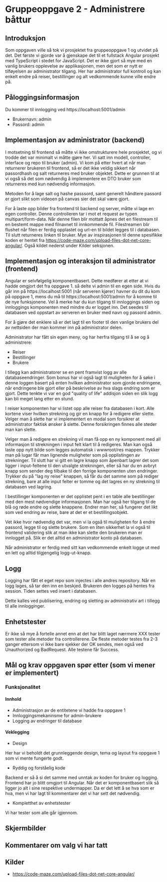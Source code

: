 # Gruppeoppgave 2 - Administrere båttur

## Introduksjon

Som oppgaven ville så tok vi prosjektet fra gruppeoppgave 1 og utvidet på det. Det første vi
gjorde var å gjenskape det til et fullstack Angular prosjekt med TypeScript i stedet for
JavaScript. Det er ikke gjort så mye med en vanlig brukers opplevelse av applikasjonen, men det
som er nytt er tilføyelsen av administrator tilgang. Her har administrator full kontroll og
kan enkelt endre på reiser, bestillinger og alt vedkommende kunne ville endre på.

## Påloggingsinformasjon

Du kommer til innlogging ved https://localhost:5001/admin
- Brukernavn: admin
- Passord: admin

## Implementasjon av administrator (backend)

I motsetning til frontend så måtte vi ikke omstrukturere hele prosjektet, og vi trodde det var
minimalt vi måtte gjøre her. Vi satt inn modell, controller, interface og repo til bruker
(admin). Vi kom på etter hvert at når man returnerer brukeren til frontend, så er det ikke
veldig sikkert når passordhash og salt returneres med bruker objektet. Dette er grunnen til
at vi også så det som nødvendig å implementere en DTO bruker som returneres med kun nødvendig
informasjon.

Metoden for å lage salt og hashe passsord, samt generelt håndtere passord er gjort slikt som
videoen på canvas sier det skal være gjort.

For å laste opp bilder fra frontend til backend og server, måtte vi lage en egen controller.
Denne controlleren tar i mot et request av typen multipart/form-data. Når denne filen blir
mottatt åpnes det en filestream til en bestemt mappe med filnavnet til innkommende fil.
Filestreamen blir flushet når filen er ferdig opplastet og url-en til bildet legges til i
databasen. Til slutt returneres linken til bruker. Mye av inspirasjonen til denne spesifikke
koden er hentet fra https://code-maze.com/upload-files-dot-net-core-angular/. Også kildet
nederst under Kilder seksjonen.

## Implementasjon og interaksjon til administrator (frontend)

Angular er selvfølgelig komponentbasert. Dette medfører at etter at vi hadde omgjort det fra
oppgave 1. så delte vi admin til en egen side. Hvis du går inn på 
https://localhost:5001 (når serveren kjører) havner du dit du kom på oppgave 1, mens du må
til https://localhost:5001/admin for å komme til de nye funksjonene. Vel å merke har du kun
tilgang til innloggings siden og  innloggings komponenten med mindre du er logget inn.
Det seedes til databasen ved oppstart av serveren en bruker med navn og passord admin.

For å gjøre det enklere så er det lagt til en footer til den vanlige brukers del av nettsiden
der man kommer inn på administrator delen.

Administrator har fått sin egen meny, og har herfra tilgang til å se og å administrere:
- Reiser
- Bestillinger
- Brukere

I tillegg kan administratorer se en pent framvist logg av alle databaseendringer. Som bonus
har vi også lagt til muligheten for å søke i denne loggen basert på enten hvilken 
administrator som gjorde endringene, når endringene ble gjort eller på beskrivelse av hva 
slags endring som er gjort. Dette tenkte vi var en god "quality of life" addisjon siden
en slik logg kan bli meget lang etter en stund.

I reiser komponenten har vi listet opp alle reiser fra databasen i kort. Alle kortene viser
hvilken strekning og gir en knapp for å redigere eller slette. Velger man å slette har vi
implementert en modal som forsikrer at administrator faktisk ønsker å slette. Denne forsikringen
finnes alle steder man kan slette. 

Velger man å redigere en strekning vil man få opp en ny komponent med all informasjon til
strekningen i input felt klart til å redigeres. Man kan også laste opp nytt bilde som legges
automatisk i wwwroot/res mappen. Trykker man på lugar får man lignende muligheter som på
opplistingen av strekninger. Til slutt har vi gitt en lagre knapp som åpenbart lagrer det som
ligger i input-feltene til den utvalgte strekningen, eller så har du en avbryt knapp som sender
deg tilbake til den forrige komponenten uten endringer. Trykker du på "lag ny reise" knappen, 
så får du det samme som på rediger strekning, bare at alle input felter er tomme og det lagres
en ny strekning til databasen ved lagring.

I bestillinger komponenten er det opplistet pent i en table alle bestillinger med den mest
nødvendige informasjonen. Man har også her tilgang til de blå og røde endre og slette knappene.
Endrer man her, så fungerer det likt som ved endring av reise, bare at det er et
bestillingsobjekt.

Vet ikke hvor nødvendig det var, men vi la også til muligheten for å endre passord, legge til og
slette brukere. Som en liten sikkerhet la vi også til frontend validering slik at man ikke 
kan slette den brukeren man er innlogget på. Slik er det alltid en administrator konto på
databasen.

Når administrator er ferdig med sitt kan vedkommende enkelt logge ut med en lett og alltid
tilgjengelig logg-ut-knapp.

## Logg

Logging har fått et eget repo som injectes i alle andres repository. Når en logg lages, så tar
den inn en beskjed. Brukeren den logges på hentes fra session. Tiden settes ved insert i
databasen.

Dette kalles ved publisering, endring og sletting av administrativ art i tillegg til alle
innlogginger.

## Enhetstester

Er ikke så mye å fortelle annet enn at det har blitt laget nærmere XXX tester som tester 
alle metoder fra controllerene. De fleste metoder testes fra 2-3 ganger ettersom vi ikke 
bare sjekker der OK sendes, men også ved Unauthorized og BadRequest. Alle testene får Success.

## Mål og krav oppgaven spør etter (som vi mener er implementert)

### Funksjonalitet

#### Innhold

- Administrasjon av de entitetene vi hadde fra oppgave 1
- Innloggingsmekaninsme for admin-brukere
- Logging av endringer til database

#### Veklegging

- Design

Her har vi beholdt det grunnleggende design, tema og layout fra oppgave 1 som vi mente fungerte
godt.

- Ryddig og forståelig kode

Backend er så å si det samme med unntak av koden for bruker og logging. Frontend har jo blitt
omgjort til Angular. Når det er komponentbasert slik så ligger jo alt i sine respektive
undermapper. Da er det lett å se hva som er hva, men vi har lagt til kommentarer det vi har
sett det nødvendig. 

- Kompletthet av enhetstester

Vi har tester som alle går igjennom.

## Skjermbilder

## Kommentarer om valg vi har tatt

## Kilder

- https://code-maze.com/upload-files-dot-net-core-angular/